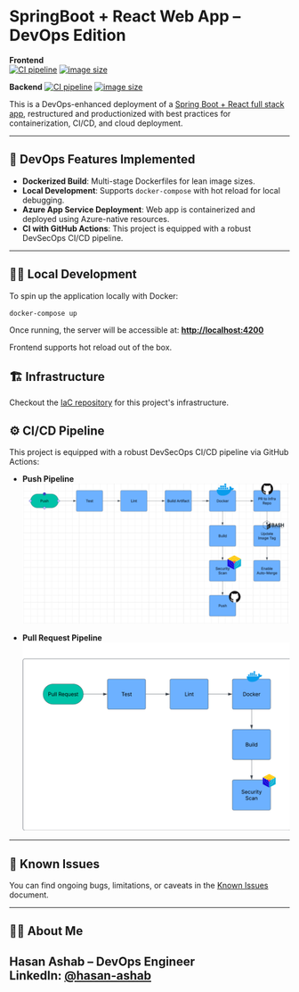 # SpringBoot + React Web App – DevOps Edition

**Frontend**  
[![CI pipeline](https://github.com/HasanAshab/spring-react-devops-appservice/actions/workflows/frontend-ci.yaml/badge.svg)](https://github.com/HasanAshab/spring-react-devops-appservice/actions/workflows/frontend-ci.yaml)
[![image size](https://ghcr-badge.egpl.dev/hasanashab/spring-react-devops-appservice-frontend/size)](https://github.com/HasanAshab/spring-react-devops-appservice/pkgs/container/spring-react-devops-appservice-frontend)

**Backend** 
[![CI pipeline](https://github.com/HasanAshab/spring-react-devops-appservice/actions/workflows/backend-ci.yaml/badge.svg)](https://github.com/HasanAshab/spring-react-devops-appservice/actions/workflows/backend-ci.yaml)
[![image size](https://ghcr-badge.egpl.dev/hasanashab/spring-react-devops-appservice-backend/size)](https://github.com/HasanAshab/spring-react-devops-appservice/pkgs/container/spring-react-devops-appservice-backend)


This is a DevOps-enhanced deployment of a [Spring Boot + React full stack app](https://github.com/purshink/ReactJS-Spring-Boot-Full-Stack-App), restructured and productionized with best practices for containerization, CI/CD, and cloud deployment.

---

## 🚀 DevOps Features Implemented

* **Dockerized Build**: Multi-stage Dockerfiles for lean image sizes.
* **Local Development**: Supports `docker-compose` with hot reload for local debugging.
* **Azure App Service Deployment**: Web app is containerized and deployed using Azure-native resources.
* **CI with GitHub Actions**: This project is equipped with a robust DevSecOps CI/CD pipeline.

---

## 🧑‍💻 Local Development

To spin up the application locally with Docker:

```bash
docker-compose up
```

Once running, the server will be accessible at:
**[http://localhost:4200](http://localhost:4200)**

Frontend supports hot reload out of the box.

## 🏗️ Infrastructure
Checkout the [IaC repository](https://github.com/HasanAshab/spring-react-devops-appservice-infra) for this project's infrastructure.

## ⚙️ CI/CD Pipeline

This project is equipped with a robust DevSecOps CI/CD pipeline via GitHub Actions:

* **Push Pipeline**
  ![Push Pipeline](static/images/cicd/push.png)

* **Pull Request Pipeline**
  ![Pull Request Pipeline](static/images/cicd/pr.png)

---

## 🐞 Known Issues

You can find ongoing bugs, limitations, or caveats in the [Known Issues](./KNOWN_ISSUES.md) document.

---


## 🙋‍♂️ About Me
**Hasan Ashab** – DevOps Engineer  
LinkedIn: [@hasan-ashab](https://www.linkedin.com/in/hasan-ashab-b9b20a290)
---